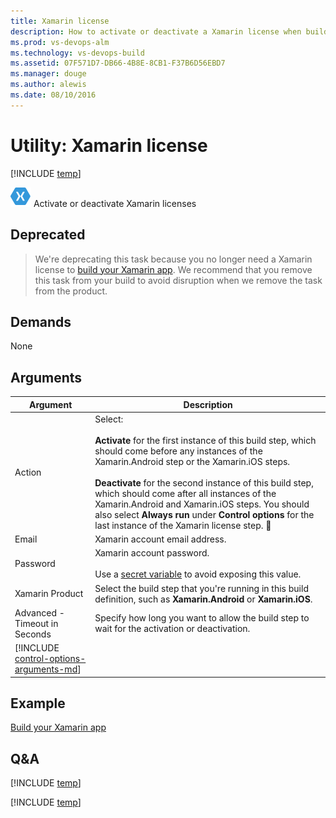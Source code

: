 ```yaml
---
title: Xamarin license
description: How to activate or deactivate a Xamarin license when building code in VSTS and Team Foundation Server TFS
ms.prod: vs-devops-alm
ms.technology: vs-devops-build
ms.assetid: 07F571D7-DB66-4B8E-8CB1-F37B6D56EBD7
ms.manager: douge
ms.author: alewis
ms.date: 08/10/2016
---
```


# Utility: Xamarin license

[!INCLUDE [temp](../../_shared/version-tfs-2015-rtm.md)]

![](_img/xamarin-license.png) Activate or deactivate Xamarin licenses

## Deprecated

> We're deprecating this task because you no longer need a Xamarin license to [build your Xamarin app](../../apps/mobile/xamarin.md). We recommend that you remove this task from your build to avoid disruption when we remove the task from the product.

## Demands

None

## Arguments

| Argument | Description |
| -------- | ----------- |
| Action | Select:<br /><br />**Activate** for the first instance of this build step, which should come before any instances of the Xamarin.Android step or the Xamarin.iOS steps.<br /><br />**Deactivate** for the second instance of this build step, which should come after all instances of the Xamarin.Android and Xamarin.iOS steps. You should also select **Always run** under **Control options** for the last instance of the Xamarin license step. |
| Email | Xamarin account email address. |
| Password | Xamarin account password.<br /><br />Use a [secret variable](../../concepts/definitions/build/variables.md) to avoid exposing this value. |
| Xamarin Product | Select the build step that you're running in this build definition, such as **Xamarin.Android** or **Xamarin.iOS**. |
| Advanced - Timeout in Seconds | Specify how long you want to allow the build step to wait for the activation or deactivation. |
| [!INCLUDE [control-options-arguments-md](../_shared/control-options-arguments-md.md)] |

## Example 

[Build your Xamarin app](../../apps/mobile/xamarin.md)


## Q&A
<!-- BEGINSECTION class="md-qanda" -->

[!INCLUDE [temp](../../_shared/qa-agents.md)]

[!INCLUDE [temp](../../_shared/qa-versions.md)]

<!-- ENDSECTION -->
